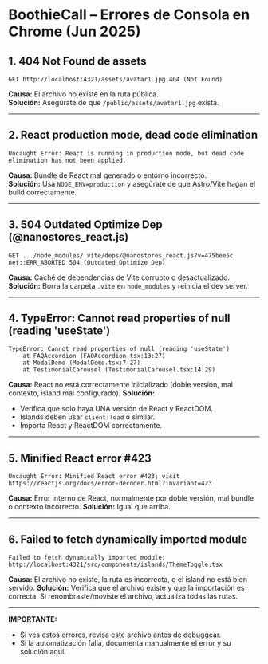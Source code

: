 # BoothieCall – Errores de Consola en Chrome (Jun 2025)

## 1. 404 Not Found de assets

```
GET http://localhost:4321/assets/avatar1.jpg 404 (Not Found)
```

**Causa:** El archivo no existe en la ruta pública.  
**Solución:** Asegúrate de que `/public/assets/avatar1.jpg` exista.

---

## 2. React production mode, dead code elimination

```
Uncaught Error: React is running in production mode, but dead code elimination has not been applied.
```

**Causa:** Bundle de React mal generado o entorno incorrecto.  
**Solución:** Usa `NODE_ENV=production` y asegúrate de que Astro/Vite hagan el build correctamente.

---

## 3. 504 Outdated Optimize Dep (@nanostores_react.js)

```
GET .../node_modules/.vite/deps/@nanostores_react.js?v=475bee5c net::ERR_ABORTED 504 (Outdated Optimize Dep)
```

**Causa:** Caché de dependencias de Vite corrupto o desactualizado.  
**Solución:** Borra la carpeta `.vite` en `node_modules` y reinicia el dev server.

---

## 4. TypeError: Cannot read properties of null (reading 'useState')

```
TypeError: Cannot read properties of null (reading 'useState')
    at FAQAccordion (FAQAccordion.tsx:13:27)
    at ModalDemo (ModalDemo.tsx:7:27)
    at TestimonialCarousel (TestimonialCarousel.tsx:14:29)
```

**Causa:** React no está correctamente inicializado (doble versión, mal contexto, island mal configurado).
**Solución:**

- Verifica que solo haya UNA versión de React y ReactDOM.
- Islands deben usar `client:load` o similar.
- Importa React y ReactDOM correctamente.

---

## 5. Minified React error #423

```
Uncaught Error: Minified React error #423; visit https://reactjs.org/docs/error-decoder.html?invariant=423
```

**Causa:** Error interno de React, normalmente por doble versión, mal bundle o contexto incorrecto.
**Solución:** Igual que arriba.

---

## 6. Failed to fetch dynamically imported module

```
Failed to fetch dynamically imported module: http://localhost:4321/src/components/islands/ThemeToggle.tsx
```

**Causa:** El archivo no existe, la ruta es incorrecta, o el island no está bien servido.
**Solución:** Verifica que el archivo existe y que la importación es correcta. Si renombraste/moviste el archivo, actualiza todas las rutas.

---

**IMPORTANTE:**

- Si ves estos errores, revisa este archivo antes de debuggear.
- Si la automatización falla, documenta manualmente el error y su solución aquí.
